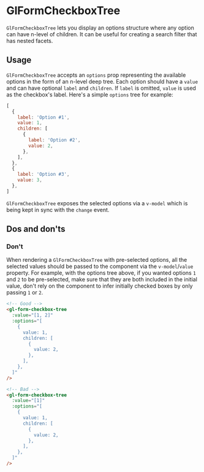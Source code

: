 # GlFormCheckboxTree

<!-- STORY -->

`GlFormCheckboxTree` lets you display an options structure where any option can have n-level of
children. It can be useful for creating a search filter that has nested facets.

## Usage

`GlFormCheckboxTree` accepts an `options` prop representing the available options in the form of
an n-level deep tree. Each option should have a `value` and can have optional
`label` and `children`. If `label` is omitted, `value` is used as the checkbox's label.
Here's a simple `options` tree for example:

```js
[
  {
    label: 'Option #1',
    value: 1,
    children: [
      {
        label: 'Option #2',
        value: 2,
      },
    ],
  },
  {
    label: 'Option #3',
    value: 3,
  },
]
```

`GlFormCheckboxTree` exposes the selected options via a `v-model` which is being kept in sync with
the `change` event.

## Dos and don'ts

### Don't

When rendering a `GlFormCheckboxTree` with pre-selected options, all the selected values should be
passed to the component via the `v-model`/`value` property. For example, with the options tree
above, if you wanted options `1` and `2` to be pre-selected, make sure that they are both included
in the initial value, don't rely on the component to infer initially checked boxes by only passing
`1` or `2`.

```html
<!-- Good -->
<gl-form-checkbox-tree
  :value="[1, 2]"
  :options="[
    {
      value: 1,
      children: [
        {
          value: 2,
        },
      ],
    },
  ]"
/>

<!-- Bad -->
<gl-form-checkbox-tree
  :value="[1]"
  :options="[
    {
      value: 1,
      children: [
        {
          value: 2,
        },
      ],
    },
  ]"
/>
```
